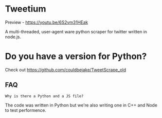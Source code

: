 # Tweetium

Preview - https://youtu.be/6S2vm31HEak

A multi-threaded, user-agent ware python scraper for twitter written in node.js.

# Do you have a version for Python?

Check out https://github.com/couldbejake/TweetScrape_old

## FAQ

```Why is there a Python and a JS file?```

The code was written in Python but we're also writing one in C++ and Node to test performence.
